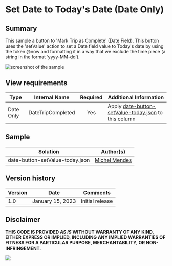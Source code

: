 # Set Date to Today's Date (Date Only)

## Summary
This sample a button to 'Mark Trip as Complete' (Date Field). 
This button uses the 'setValue' action to set a Date field value to Today's date by using the token @now and formatting it in a way that we exclude the time piece (a string in the format ‘yyyy-MM-dd’).

![screenshot of the sample](./assets/screenshot.gif)


## View requirements

|Type|Internal Name|Required|Additional Information
|---|---|:---:|---|
|Date Only|DateTripCompleted|Yes| Apply [date-button-setValue-today.json](./date-button-setValue-today.json) to this column



## Sample

Solution|Author(s)
--------|---------
date-button-setValue-today.json | [Michel Mendes](https://github.com/michelcarlo)

## Version history

Version |Date          |Comments
--------|--------------|--------------------------------
1.0     |January 15, 2023 |Initial release

## Disclaimer
**THIS CODE IS PROVIDED *AS IS* WITHOUT WARRANTY OF ANY KIND, EITHER EXPRESS OR IMPLIED, INCLUDING ANY IMPLIED WARRANTIES OF FITNESS FOR A PARTICULAR PURPOSE, MERCHANTABILITY, OR NON-INFRINGEMENT.**

<img src="https://pnptelemetry.azurewebsites.net/list-formatting/column-samples/date-button-setValue-today" />
